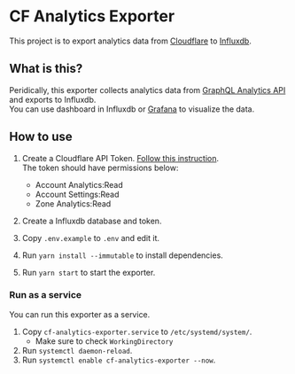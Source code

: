 # CF Analytics Exporter

This project is to export analytics data from [Cloudflare](https://cloudflare.com/) to [Influxdb](https://www.influxdata.com/).

## What is this?

Peridically, this exporter collects analytics data from [GraphQL Analytics API](https://developers.cloudflare.com/analytics/graphql-api/) and exports to Influxdb.  
You can use dashboard in Influxdb or [Grafana](https://grafana.com/) to visualize the data.

## How to use

1. Create a Cloudflare API Token. [Follow this instruction](https://developers.cloudflare.com/analytics/graphql-api/getting-started/authentication/api-token-auth/).  
The token should have permissions below:
    - Account Analytics:Read
    - Account Settings:Read
    - Zone Analytics:Read

2. Create a Influxdb database and token.
3. Copy `.env.example` to `.env` and edit it.
4. Run `yarn install --immutable` to install dependencies.
5. Run `yarn start` to start the exporter.

### Run as a service

You can run this exporter as a service.

1. Copy `cf-analytics-exporter.service` to `/etc/systemd/system/`.
    - Make sure to check `WorkingDirectory`
2. Run `systemctl daemon-reload`.
3. Run `systemctl enable cf-analytics-exporter --now`.
